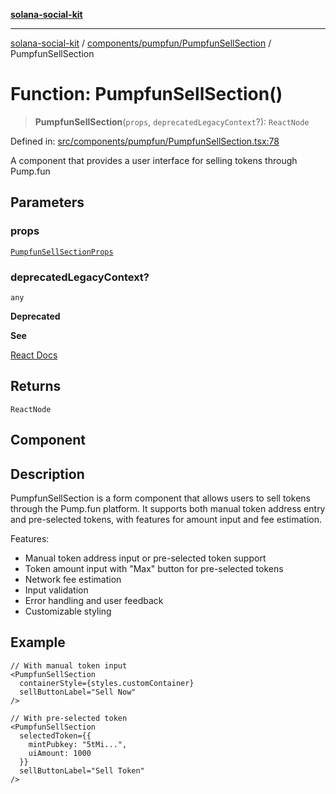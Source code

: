 [**solana-social-kit**](../../../../README.md)

***

[solana-social-kit](../../../../README.md) / [components/pumpfun/PumpfunSellSection](../README.md) / PumpfunSellSection

# Function: PumpfunSellSection()

> **PumpfunSellSection**(`props`, `deprecatedLegacyContext`?): `ReactNode`

Defined in: [src/components/pumpfun/PumpfunSellSection.tsx:78](https://github.com/SendArcade/solana-social-starter/blob/03568260ca96ed63f77049843c721de1cb011893/src/components/pumpfun/PumpfunSellSection.tsx#L78)

A component that provides a user interface for selling tokens through Pump.fun

## Parameters

### props

[`PumpfunSellSectionProps`](../interfaces/PumpfunSellSectionProps.md)

### deprecatedLegacyContext?

`any`

**Deprecated**

**See**

[React Docs](https://legacy.reactjs.org/docs/legacy-context.html#referencing-context-in-lifecycle-methods)

## Returns

`ReactNode`

## Component

## Description

PumpfunSellSection is a form component that allows users to sell tokens
through the Pump.fun platform. It supports both manual token address entry
and pre-selected tokens, with features for amount input and fee estimation.

Features:
- Manual token address input or pre-selected token support
- Token amount input with "Max" button for pre-selected tokens
- Network fee estimation
- Input validation
- Error handling and user feedback
- Customizable styling

## Example

```tsx
// With manual token input
<PumpfunSellSection
  containerStyle={styles.customContainer}
  sellButtonLabel="Sell Now"
/>

// With pre-selected token
<PumpfunSellSection
  selectedToken={{
    mintPubkey: "5tMi...",
    uiAmount: 1000
  }}
  sellButtonLabel="Sell Token"
/>
```
